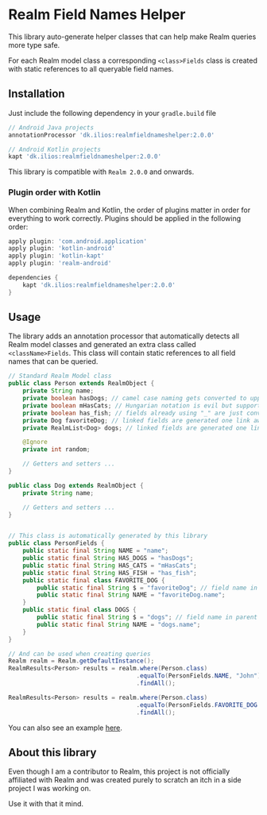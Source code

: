 # Realm Field Names Helper

This library auto-generate helper classes that can help make Realm queries more type safe.

For each Realm model class a corresponding `<class>Fields` class is created with static references
to all queryable field names.

## Installation

Just include the following dependency in your `gradle.build` file

```gradle
// Android Java projects
annotationProcessor 'dk.ilios:realmfieldnameshelper:2.0.0'

// Android Kotlin projects
kapt 'dk.ilios:realmfieldnameshelper:2.0.0'
```

This library is compatible with  `Realm 2.0.0` and onwards.

### Plugin order with Kotlin

When combining Realm and Kotlin, the order of plugins matter in order for everything to work
correctly. Plugins should be applied in the following order:

```gradle
apply plugin: 'com.android.application'
apply plugin: 'kotlin-android'
apply plugin: 'kotlin-kapt'
apply plugin: 'realm-android'

dependencies {
    kapt 'dk.ilios:realmfieldnameshelper:2.0.0'
}
```

## Usage

The library adds an annotation processor that automatically detects all Realm model classes and
generated an extra class called `<className>Fields`. This class will contain static references
to all field names that can be queried.

```java
// Standard Realm Model class
public class Person extends RealmObject {
    private String name;
    private boolean hasDogs; // camel case naming gets converted to uppercase separated by "_"
    private boolean mHasCats; // Hungarian notation is evil but support for m starting prefix.
    private boolean has_fish; // fields already using "_" are just converted as they are.
    private Dog favoriteDog; // linked fields are generated one link away
    private RealmList<Dog> dogs; // linked fields are generated one link away

    @Ignore
    private int random;

    // Getters and setters ...
}

public class Dog extends RealmObject {
    private String name;

    // Getters and setters ...
}


// This class is automatically generated by this library
public class PersonFields {
    public static final String NAME = "name";
    public static final String HAS_DOGS = "hasDogs";
    public static final String HAS_CATS = "mHasCats";
    public static final String HAS_FISH = "has_fish";
    public static final class FAVORITE_DOG {
        public static final String $ = "favoriteDog"; // field name in parent object
        public static final String NAME = "favoriteDog.name";
    }
    public static final class DOGS {
        public static final String $ = "dogs"; // field name in parent object
        public static final String NAME = "dogs.name";
    }
}

// And can be used when creating queries
Realm realm = Realm.getDefaultInstance();
RealmResults<Person> results = realm.where(Person.class)
                                    .equalTo(PersonFields.NAME, "John")
                                    .findAll();

RealmResults<Person> results = realm.where(Person.class)
                                    .equalTo(PersonFields.FAVORITE_DOG.NAME, "Fido")
                                    .findAll();
```

You can also see an example [here](/example).

## About this library

Even though I am a contributor to Realm, this project is not officially affiliated with Realm and
was created purely to scratch an itch in a side project I was working on.

Use it with that it mind.













